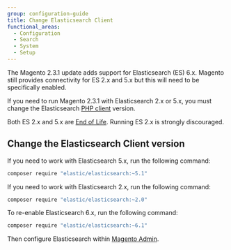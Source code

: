 ```yaml
---
group: configuration-guide
title: Change Elasticsearch Client
functional_areas:
  - Configuration
  - Search
  - System
  - Setup
---
```


The Magento 2.3.1 update adds support for Elasticsearch (ES) 6.x.
Magento still provides connectivity for ES 2.x and 5.x but this will need to be specifically enabled.

If you need to run Magento 2.3.1 with Elasticsearch 2.x or 5.x, you must change the Elasticsearch [PHP client][] version.

Both ES 2.x and 5.x are [End of Life][].
Running ES 2.x is strongly discouraged.

## Change the Elasticsearch Client version

If you need to work with Elasticsearch 5.x, run the following command:

```bash
composer require "elastic/elasticsearch:~5.1"
```

If you need to work with Elasticsearch 2.x, run the following command:

```bash
composer require "elastic/elasticsearch:~2.0"
```

To re-enable Elasticsearch 6.x, run the following command:

```bash
composer require "elastic/elasticsearch:~6.1"
```

Then configure Elasticsearch within [Magento Admin][].

<!-- Link Definitions -->

[End of Life]: https://www.elastic.co/support/eol
[PHP client]: https://github.com/elastic/elasticsearch-php
[Magento Admin]: https://docs.magento.com/m2/ee/user_guide/catalog/search-elasticsearch.html